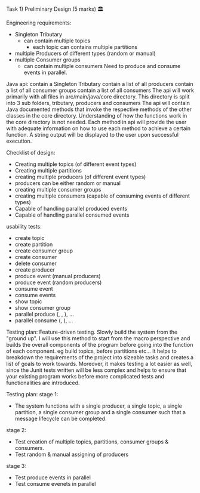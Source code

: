 Task 1) Preliminary Design (5 marks) 🏛

Engineering requirements:

- Singleton Tributary
    - can contain multiple topics
        - each topic can contains multiple partitions
- multiple Producers of different types (random or manual)
- multiple Consumer groups 
    - can contain multiple consumers
Need to produce and consume events in parallel.

Java api:
contain a Singleton Tributary
contain a list of all producers
contain a list of all consumer groups
contain a list of all consumers
The api will work primarily with all files in arc/main/java/core directory.
This directory is split into 3 sub folders, tributary, producers and consumers
The api will contain Java documented methods that invoke the respective methods of the other classes in the core directory.
Understanding of how the functions work in the core directory is not needed. Each method in api will provide the user with 
    adequate information on how to use each method to achieve a certain function. A string output will be displayed to the user upon successful execution. 

Checklist of design:
- Creating multiple topics (of different event types)
- Creating multiple partitions 
- creating multiple producers (of different event types)
- producers can be either random or manual
- creating multiple consumer groups
- creating multiple consumers (capable of consuming events of different types)
- Capable of handling parallel produced events
- Capable of handling parallel consumed events

usability tests:
- create topic <id> <type>
- create partition <topic> <id>
- create consumer group <id> <topic> <rebalancing>
- create consumer <group> <id>
- delete consumer <consumer>
- create producer <id> <type> <allocation>
- produce event <producer> <topic> <event> <partition> (manual producers)
- produce event <producer> <topic> <event> (random producers)
- consume event <consumer> <partition>
- consume events <consumer> <partition> <number of events>
- show topic <topic>
- show consumer group <group>
- parallel produce (<producer>, <topic>, <event>), ...
- parallel consume (<consumer>, <partition>), ...

Testing plan:
Feature-driven testing. Slowly build the system from the "ground up". 
I will use this method to start from the macro perspective and builds the overall components of the program before going into the function of each component. eg build topics, before partitions etc...
It helps to breakdown the requirements of the project into sizeable tasks and creates a list of goals to work towards. Moreover, it makes testing a lot easier as well, since the Junit tests written will be less complex and helps to ensure that your existing program works before more complicated tests and functionalities are introduced.

Testing plan:
stage 1:
- The system functions with a single producer, a single topic, a single partition, a single consumer group and a single consumer such that a message lifecycle can be completed.

stage 2:
- Test creation of multiple topics, partitions, consumer groups & consumers.
- Test random & manual assigning of producers

stage 3:
- Test produce events in parallel
- Test consume evenets in parallel

